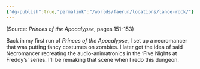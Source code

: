 ```yaml
---
{"dg-publish":true,"permalink":"/worlds/faerun/locations/lance-rock/"}
---
```



(Source: *Princes of the Apocalypse*, pages 151-153)

Back in my first run of *Princes of the Apocalypse*, I set up a necromancer that was putting fancy costumes on zombies. I later got the idea of said Necromancer recreating the audio-animatronics in the ‘Five Nights at Freddy’s’ series. I'll be remaking that scene when I redo this dungeon.

